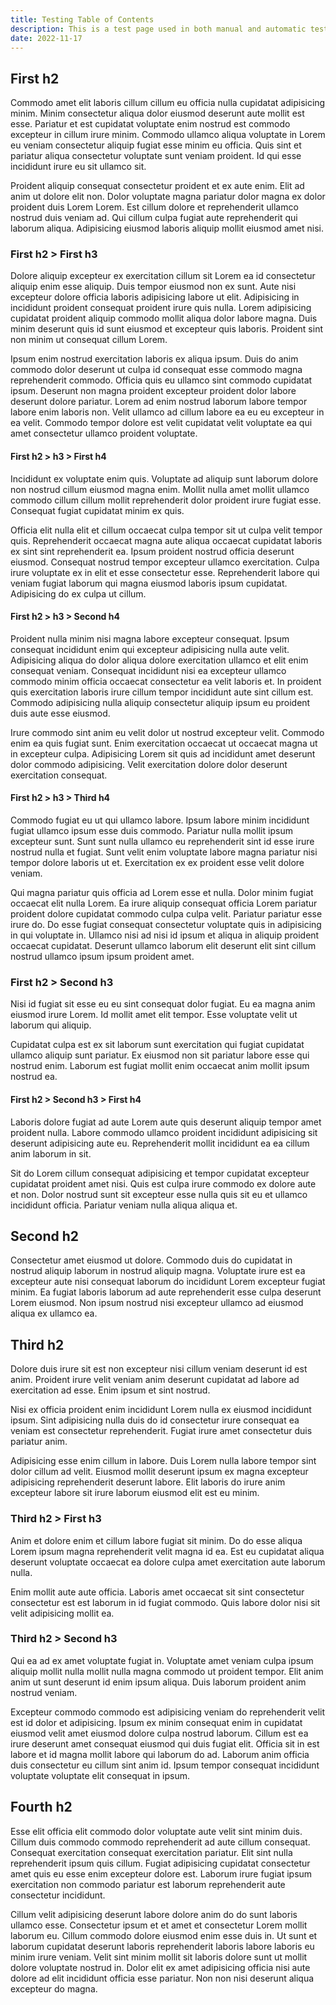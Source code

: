 ```yaml
---
title: Testing Table of Contents
description: This is a test page used in both manual and automatic tests. Do not delete. It will not be listed anywhere.
date: 2022-11-17
---
```


## First h2

Commodo amet elit laboris cillum cillum eu officia nulla cupidatat adipisicing minim. Minim consectetur aliqua dolor eiusmod deserunt aute mollit est esse. Pariatur et est cupidatat voluptate enim nostrud est commodo excepteur in cillum irure minim. Commodo ullamco aliqua voluptate in Lorem eu veniam consectetur aliquip fugiat esse minim eu officia. Quis sint et pariatur aliqua consectetur voluptate sunt veniam proident. Id qui esse incididunt irure eu sit ullamco sit.

Proident aliquip consequat consectetur proident et ex aute enim. Elit ad anim ut dolore elit non. Dolor voluptate magna pariatur dolor magna ex dolor proident duis Lorem Lorem. Est cillum dolore et reprehenderit ullamco nostrud duis veniam ad. Qui cillum culpa fugiat aute reprehenderit qui laborum aliqua. Adipisicing eiusmod laboris aliquip mollit eiusmod amet nisi.

### First h2 > First h3

Dolore aliquip excepteur ex exercitation cillum sit Lorem ea id consectetur aliquip enim esse aliquip. Duis tempor eiusmod non ex sunt. Aute nisi excepteur dolore officia laboris adipisicing labore ut elit. Adipisicing in incididunt proident consequat proident irure quis nulla. Lorem adipisicing cupidatat proident aliquip commodo mollit aliqua dolor labore magna. Duis minim deserunt quis id sunt eiusmod et excepteur quis laboris. Proident sint non minim ut consequat cillum Lorem.

Ipsum enim nostrud exercitation laboris ex aliqua ipsum. Duis do anim commodo dolor deserunt ut culpa id consequat esse commodo magna reprehenderit commodo. Officia quis eu ullamco sint commodo cupidatat ipsum. Deserunt non magna proident excepteur proident dolor labore deserunt dolore pariatur. Lorem ad enim nostrud laborum labore tempor labore enim laboris non. Velit ullamco ad cillum labore ea eu eu excepteur in ea velit. Commodo tempor dolore est velit cupidatat velit voluptate ea qui amet consectetur ullamco proident voluptate.

#### First h2 > h3 > First h4

Incididunt ex voluptate enim quis. Voluptate ad aliquip sunt laborum dolore non nostrud cillum eiusmod magna enim. Mollit nulla amet mollit ullamco commodo cillum cillum mollit reprehenderit dolor proident irure fugiat esse. Consequat fugiat cupidatat minim ex quis.

Officia elit nulla elit et cillum occaecat culpa tempor sit ut culpa velit tempor quis. Reprehenderit occaecat magna aute aliqua occaecat cupidatat laboris ex sint sint reprehenderit ea. Ipsum proident nostrud officia deserunt eiusmod. Consequat nostrud tempor excepteur ullamco exercitation. Culpa irure voluptate ex in elit et esse consectetur esse. Reprehenderit labore qui veniam fugiat laborum qui magna eiusmod laboris ipsum cupidatat. Adipisicing do ex culpa ut cillum.

#### First h2 > h3 > Second h4

Proident nulla minim nisi magna labore excepteur consequat. Ipsum consequat incididunt enim qui excepteur adipisicing nulla aute velit. Adipisicing aliqua do dolor aliqua dolore exercitation ullamco et elit enim consequat veniam. Consequat incididunt nisi ea excepteur ullamco commodo minim officia occaecat consectetur ea velit laboris et. In proident quis exercitation laboris irure cillum tempor incididunt aute sint cillum est. Commodo adipisicing nulla aliquip consectetur aliquip ipsum eu proident duis aute esse eiusmod.

Irure commodo sint anim eu velit dolor ut nostrud excepteur velit. Commodo enim ea quis fugiat sunt. Enim exercitation occaecat ut occaecat magna ut in excepteur culpa. Adipisicing Lorem sit quis ad incididunt amet deserunt dolor commodo adipisicing. Velit exercitation dolore dolor deserunt exercitation consequat.

#### First h2 > h3 > Third h4

Commodo fugiat eu ut qui ullamco labore. Ipsum labore minim incididunt fugiat ullamco ipsum esse duis commodo. Pariatur nulla mollit ipsum excepteur sunt. Sunt sunt nulla ullamco eu reprehenderit sint id esse irure nostrud nulla et fugiat. Sunt velit enim voluptate labore magna pariatur nisi tempor dolore laboris ut et. Exercitation ex ex proident esse velit dolore veniam.

Qui magna pariatur quis officia ad Lorem esse et nulla. Dolor minim fugiat occaecat elit nulla Lorem. Ea irure aliquip consequat officia Lorem pariatur proident dolore cupidatat commodo culpa culpa velit. Pariatur pariatur esse irure do. Do esse fugiat consequat consectetur voluptate quis in adipisicing in qui voluptate in. Ullamco nisi ad nisi id ipsum et aliqua in aliquip proident occaecat cupidatat. Deserunt ullamco laborum elit deserunt elit sint cillum nostrud ullamco ipsum ipsum proident amet.

### First h2 > Second h3

Nisi id fugiat sit esse eu eu sint consequat dolor fugiat. Eu ea magna anim eiusmod irure Lorem. Id mollit amet elit tempor. Esse voluptate velit ut laborum qui aliquip.

Cupidatat culpa est ex sit laborum sunt exercitation qui fugiat cupidatat ullamco aliquip sunt pariatur. Ex eiusmod non sit pariatur labore esse qui nostrud enim. Laborum est fugiat mollit enim occaecat anim mollit ipsum nostrud ea.

#### First h2 > Second h3 > First h4

Laboris dolore fugiat ad aute Lorem aute quis deserunt aliquip tempor amet proident nulla. Labore commodo ullamco proident incididunt adipisicing sit deserunt adipisicing aute eu. Reprehenderit mollit incididunt ea ea cillum anim laborum in sit.

Sit do Lorem cillum consequat adipisicing et tempor cupidatat excepteur cupidatat proident amet nisi. Quis est culpa irure commodo ex dolore aute et non. Dolor nostrud sunt sit excepteur esse nulla quis sit eu et ullamco incididunt officia. Pariatur veniam nulla aliqua aliqua et.

## Second h2

Consectetur amet eiusmod ut dolore. Commodo duis do cupidatat in nostrud aliquip laborum in nostrud aliquip magna. Voluptate irure est ea excepteur aute nisi consequat laborum do incididunt Lorem excepteur fugiat minim. Ea fugiat laboris laborum ad aute reprehenderit esse culpa deserunt Lorem eiusmod. Non ipsum nostrud nisi excepteur ullamco ad eiusmod aliqua ex ullamco ea.


## Third h2

Dolore duis irure sit est non excepteur nisi cillum veniam deserunt id est anim. Proident irure velit veniam anim deserunt cupidatat ad labore ad exercitation ad esse. Enim ipsum et sint nostrud.

Nisi ex officia proident enim incididunt Lorem nulla ex eiusmod incididunt ipsum. Sint adipisicing nulla duis do id consectetur irure consequat ea veniam est consectetur reprehenderit. Fugiat irure amet consectetur duis pariatur anim.

Adipisicing esse enim cillum in labore. Duis Lorem nulla labore tempor sint dolor cillum ad velit. Eiusmod mollit deserunt ipsum ex magna excepteur adipisicing reprehenderit deserunt labore. Elit laboris do irure anim excepteur labore sit irure laborum eiusmod elit est eu minim.

### Third h2 > First h3

Anim et dolore enim et cillum labore fugiat sit minim. Do do esse aliqua Lorem ipsum magna reprehenderit velit magna id ea. Est eu cupidatat aliqua deserunt voluptate occaecat ea dolore culpa amet exercitation aute laborum nulla.

Enim mollit aute aute officia. Laboris amet occaecat sit sint consectetur consectetur est est laborum in id fugiat commodo. Quis labore dolor nisi sit velit adipisicing mollit ea.

### Third h2 > Second h3

Qui ea ad ex amet voluptate fugiat in. Voluptate amet veniam culpa ipsum aliquip mollit nulla mollit nulla magna commodo ut proident tempor. Elit anim anim ut sunt deserunt id enim ipsum aliqua. Duis laborum proident anim nostrud veniam.

Excepteur commodo commodo est adipisicing veniam do reprehenderit velit est id dolor et adipisicing. Ipsum ex minim consequat enim in cupidatat eiusmod velit amet eiusmod dolore culpa nostrud laborum. Cillum est ea irure deserunt amet consequat eiusmod qui duis fugiat elit. Officia sit in est labore et id magna mollit labore qui laborum do ad. Laborum anim officia duis consectetur eu cillum sint anim id. Ipsum tempor consequat incididunt voluptate voluptate elit consequat in ipsum.

## Fourth h2

Esse elit officia elit commodo dolor voluptate aute velit sint minim duis. Cillum duis commodo commodo reprehenderit ad aute cillum consequat. Consequat exercitation consequat exercitation pariatur. Elit sint nulla reprehenderit ipsum quis cillum. Fugiat adipisicing cupidatat consectetur amet quis eu esse enim excepteur dolore est. Laborum irure fugiat ipsum exercitation non commodo pariatur est laborum reprehenderit aute consectetur incididunt.

Cillum velit adipisicing deserunt labore dolore anim do do sunt laboris ullamco esse. Consectetur ipsum et et amet et consectetur Lorem mollit laborum eu. Cillum commodo dolore eiusmod enim esse duis in. Ut sunt et laborum cupidatat deserunt laboris reprehenderit laboris labore laboris eu minim irure veniam. Velit sint minim mollit sit laboris dolore sunt ut mollit dolore voluptate nostrud in. Dolor elit ex amet adipisicing officia nisi aute dolore ad elit incididunt officia esse pariatur. Non non nisi deserunt aliqua excepteur do magna.

